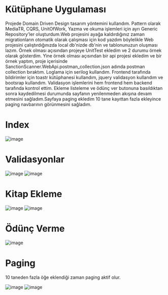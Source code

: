 # Kütüphane Uygulaması

Projede Domain Driven Design tasarım yöntemini kullandım. Pattern olarak MediaTR, CQRS, UnitOfWork, Yazma ve okuma işlemleri için ayrı Generic Repository'ler oluşturdum.Web projesini ayağa kaldırdığınız zaman 
migrationların otomatik olarak çalışması için kod yazdım böylelikle Web projesini çalıştırdığınızda local db'nizde db'nin ve tablonunuzun oluşması lazım. Örnek olması açısından projeye UnitTest ekledim ve
2 durumu örnek olarak gösterdim. Yine örnek olması açısından bir api projesi ekledim ve bir örnek yaptım, proje içerisinde SanctionScanner.WebApi.postman_collection.json adında postman collection bıraktım.
Loglama için serilog kullandım.
Frontend tarafında bildirimler için toastr kütüphanesi kullandım, jquery validasyon kullandım ve bootsrap kullandım. Validasyon işlemlerini hem frontend hem backend tarafında kontrol ettim. Ekleme listeleme ve 
ödünç ver butonuna basıldıktan sonra kaydedilmesi durumunda sayfanın yenilenmeden akışına devam etmesini sağladım.Sayfaya paging ekledim 10 tane kayıttan fazla ekleyince paging navbarının görünmesini sağladım.

# Index
![image](https://github.com/ysfcndgr/SanctionScannerCase.Library/assets/32979760/edb6b2df-e850-48a9-b2f9-babeae9f02f8)

# Validasyonlar

![image](https://github.com/ysfcndgr/SanctionScannerCase.Library/assets/32979760/74016c99-39b2-489c-888f-1ca93dcc6aed)
![image](https://github.com/ysfcndgr/SanctionScannerCase.Library/assets/32979760/f1853497-9f29-4276-af18-7ab97ee2c383)

# Kitap Ekleme

![image](https://github.com/ysfcndgr/SanctionScannerCase.Library/assets/32979760/6fc618ae-cde8-4284-ae2b-354829522086)
![image](https://github.com/ysfcndgr/SanctionScannerCase.Library/assets/32979760/aa879a2a-8dab-4876-8686-5c408bcd0f04)

# Ödünç Verme

![image](https://github.com/ysfcndgr/SanctionScannerCase.Library/assets/32979760/98ad6170-32d6-4836-8fc6-bb0eb777e223)

# Paging

10 taneden fazla öğe eklendiği zaman paging aktif olur.

![image](https://github.com/ysfcndgr/SanctionScannerCase.Library/assets/32979760/9c252ec8-5fea-4767-8c3c-53c10a829c9b)
![image](https://github.com/ysfcndgr/SanctionScannerCase.Library/assets/32979760/9b3e8ab4-c25f-42fd-aa17-1a38db5527d0)

